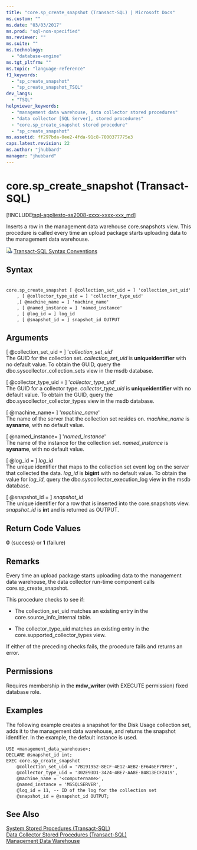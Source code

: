 ```yaml
---
title: "core.sp_create_snapshot (Transact-SQL) | Microsoft Docs"
ms.custom: ""
ms.date: "03/03/2017"
ms.prod: "sql-non-specified"
ms.reviewer: ""
ms.suite: ""
ms.technology: 
  - "database-engine"
ms.tgt_pltfrm: ""
ms.topic: "language-reference"
f1_keywords: 
  - "sp_create_snapshot"
  - "sp_create_snapshot_TSQL"
dev_langs: 
  - "TSQL"
helpviewer_keywords: 
  - "management data warehouse, data collector stored procedures"
  - "data collector [SQL Server], stored procedures"
  - "core.sp_create_snapshot stored procedure"
  - "sp_create_snapshot"
ms.assetid: ff297bda-0ee2-4fda-91c8-7000377775e3
caps.latest.revision: 22
ms.author: "jhubbard"
manager: "jhubbard"
---
```

# core.sp_create_snapshot (Transact-SQL)
[!INCLUDE[tsql-appliesto-ss2008-xxxx-xxxx-xxx_md](../../database-engine/configure/windows/includes/tsql-appliesto-ss2008-xxxx-xxxx-xxx-md.md)]

  Inserts a row in the management data warehouse core.snapshots view. This procedure is called every time an upload package starts uploading data to the management data warehouse.  
  
 ![Topic link icon](../../database-engine/configure/windows/media/topic-link.gif "Topic link icon") [Transact-SQL Syntax Conventions](../Topic/Transact-SQL%20Syntax%20Conventions%20\(Transact-SQL\).md)  
  
## Syntax  
  
```  
  
core.sp_create_snapshot [ @collection_set_uid = ] 'collection_set_uid'  
    , [ @collector_type_uid = ] 'collector_type_uid'  
    ,[ @machine_name = ] 'machine_name'  
    , [ @named_instance = ] 'named_instance'  
    , [ @log_id = ] log_id  
    , [ @snapshot_id = ] snapshot_id OUTPUT  
```  
  
## Arguments  
 [ @collection_set_uid = ] '*collection_set_uid*'  
 The GUID for the collection set. *collection_set_uid* is **uniqueidentifier** with no default value. To obtain the GUID, query the dbo.syscollector_collection_sets view in the msdb database.  
  
 [ @collector_type_uid = ] '*collector_type_uid*'  
 The GUID for a collector type. *collector_type_uid* is **uniqueidentifier** with no default value. To obtain the GUID, query the dbo.syscollector_collector_types view in the msdb database.  
  
 [ @machine_name= ] '*machine_name*'  
 The name of the server that the collection set resides on. *machine_name* is **sysname**, with no default value.  
  
 [ @named_instance= ] '*named_instance*'  
 The name of the instance for the collection set. *named_instance* is **sysname**, with no default value.  
  
 [ @log_id = ] *log_id*  
 The unique identifier that maps to the collection set event log on the server that collected the data. *log_id* is **bigint** with no default value. To obtain the value for *log_id*, query the dbo.syscollector_execution_log view in the msdb database.  
  
 [ @snapshot_id = ] *snapshot_id*  
 The unique identifier for a row that is inserted into the core.snapshots view. *snapshot_id* is **int** and is returned as OUTPUT.  
  
## Return Code Values  
 **0** (success) or **1** (failure)  
  
## Remarks  
 Every time an upload package starts uploading data to the management data warehouse, the data collector run-time component calls core.sp_create_snapshot.  
  
 This procedure checks to see if:  
  
-   The collection_set_uid matches an existing entry in the core.source_info_internal table.  
  
-   The collector_type_uid matches an existing entry in the core.supported_collector_types view.  
  
 If either of the preceding checks fails, the procedure fails and returns an error.  
  
## Permissions  
 Requires membership in the **mdw_writer** (with EXECUTE permission) fixed database role.  
  
## Examples  
 The following example creates a snapshot for the Disk Usage collection set, adds it to the management data warehouse, and returns the snapshot identifier. In the example, the default instance is used.  
  
```  
USE <management_data_warehouse>;  
DECLARE @snapshot_id int;  
EXEC core.sp_create_snapshot   
    @collection_set_uid = '7B191952-8ECF-4E12-AEB2-EF646EF79FEF',   
    @collector_type_uid = '302E93D1-3424-4BE7-AA8E-84813ECF2419',  
    @machine_name = '<computername>',  
    @named_instance = 'MSSQLSERVER',  
    @log_id = 11, -- ID of the log for the collection set  
    @snapshot_id = @snapshot_id OUTPUT;  
```  
  
## See Also  
 [System Stored Procedures &#40;Transact-SQL&#41;](../../relational-databases/system-stored-procedures/system-stored-procedures-transact-sql.md)   
 [Data Collector Stored Procedures &#40;Transact-SQL&#41;](../../relational-databases/system-stored-procedures/data-collector-stored-procedures-transact-sql.md)   
 [Management Data Warehouse](../../relational-databases/data-collection/management-data-warehouse.md)  
  
  